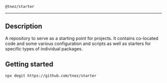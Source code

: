 `@tnez/starter`

---

## Description

A repository to serve as a starting point for projects. It contains co-located code and some various configuration and scripts as well as starters for specific types of individual packages.

## Getting started

`npx degit https://github.com/tnez/starter`
